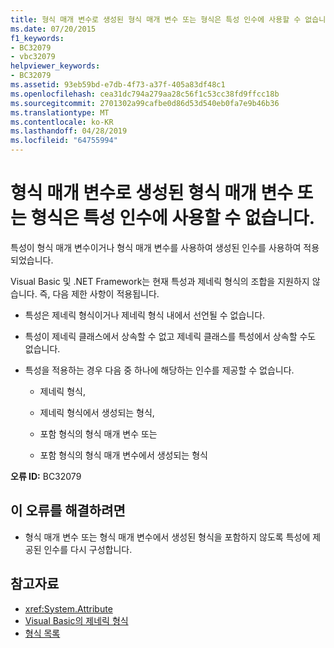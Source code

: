 ```yaml
---
title: 형식 매개 변수로 생성된 형식 매개 변수 또는 형식은 특성 인수에 사용할 수 없습니다.
ms.date: 07/20/2015
f1_keywords:
- BC32079
- vbc32079
helpviewer_keywords:
- BC32079
ms.assetid: 93eb59bd-e7db-4f73-a37f-405a83df48c1
ms.openlocfilehash: cea31dc794a279aa28c56f1c53cc38fd9ffcc18b
ms.sourcegitcommit: 2701302a99cafbe0d86d53d540eb0fa7e9b46b36
ms.translationtype: MT
ms.contentlocale: ko-KR
ms.lasthandoff: 04/28/2019
ms.locfileid: "64755994"
---
```

# <a name="type-parameters-or-types-constructed-with-type-parameters-are-not-allowed-in-attribute-arguments"></a>형식 매개 변수로 생성된 형식 매개 변수 또는 형식은 특성 인수에 사용할 수 없습니다.

특성이 형식 매개 변수이거나 형식 매개 변수를 사용하여 생성된 인수를 사용하여 적용되었습니다.

Visual Basic 및 .NET Framework는 현재 특성과 제네릭 형식의 조합을 지원하지 않습니다. 즉, 다음 제한 사항이 적용됩니다.

- 특성은 제네릭 형식이거나 제네릭 형식 내에서 선언될 수 없습니다.

- 특성이 제네릭 클래스에서 상속할 수 없고 제네릭 클래스를 특성에서 상속할 수도 없습니다.

- 특성을 적용하는 경우 다음 중 하나에 해당하는 인수를 제공할 수 없습니다.

  - 제네릭 형식,

  - 제네릭 형식에서 생성되는 형식,

  - 포함 형식의 형식 매개 변수 또는

  - 포함 형식의 형식 매개 변수에서 생성되는 형식

**오류 ID:** BC32079

## <a name="to-correct-this-error"></a>이 오류를 해결하려면

- 형식 매개 변수 또는 형식 매개 변수에서 생성된 형식을 포함하지 않도록 특성에 제공된 인수를 다시 구성합니다.

## <a name="see-also"></a>참고자료

- <xref:System.Attribute>
- [Visual Basic의 제네릭 형식](../../visual-basic/programming-guide/language-features/data-types/generic-types.md)
- [형식 목록](../../visual-basic/language-reference/statements/type-list.md)
